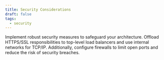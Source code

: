 ```yaml
---
title: Security Considerations
draft: false
tags:
  - security
---
```

Implement robust security measures to safeguard your architecture. Offload HTTPS/SSL responsibilities to top-level load balancers and use internal networks for TCP/IP. Additionally, configure firewalls to limit open ports and reduce the risk of security breaches.